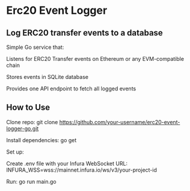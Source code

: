 # Erc20 Event Logger 
## Log ERC20 transfer events to a database

Simple Go service that:

Listens for ERC20 Transfer events on Ethereum or any EVM-compatible chain

Stores events in SQLite database

Provides one API endpoint to fetch all logged events

## How to Use
Clone repo:
git clone https://github.com/your-username/erc20-event-logger-go.git

Install dependencies:
go get

Set up:

Create .env file with your Infura WebSocket URL:
INFURA_WSS=wss://mainnet.infura.io/ws/v3/your-project-id

Run:
go run main.go
